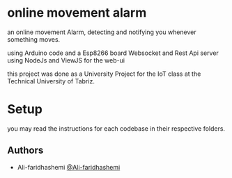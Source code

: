 # online movement alarm

an online movement Alarm, detecting and notifying you whenever something moves.

using Arduino code and a Esp8266 board
Websocket and Rest Api server using NodeJs
and ViewJS for the web-ui

this project was done as a University Project for the IoT class at the Technical University of Tabriz.

# Setup

you may read the instructions for each codebase in their respective folders.

## Authors

- Ali-faridhashemi [@Ali-faridhashemi](https://www.github.com/Ali-faridhashemi)

